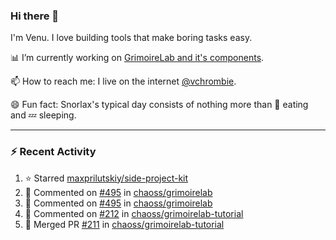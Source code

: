 ### Hi there 👋

I'm Venu. I love building tools that make boring tasks easy.

📊 I’m currently working on [GrimoireLab and it's components](https://chaoss.github.io/grimoirelab).

📫 How to reach me: I live on the internet [@vchrombie](https://www.google.co.in/search?q=vchrombie).

😄 Fun fact: Snorlax's typical day consists of nothing more than :doughnut: eating and :zzz: sleeping.

---

### :zap: Recent Activity

<!--RECENT_ACTIVITY:start-->
1. ⭐ Starred [maxprilutskiy/side-project-kit](https://github.com/maxprilutskiy/side-project-kit)
2. 💬 Commented on [#495](https://github.com/chaoss/grimoirelab/issues/495#issuecomment-1150832553) in [chaoss/grimoirelab](https://github.com/chaoss/grimoirelab)
3. 💬 Commented on [#495](https://github.com/chaoss/grimoirelab/issues/495#issuecomment-1149644013) in [chaoss/grimoirelab](https://github.com/chaoss/grimoirelab)
4. 💬 Commented on [#212](https://github.com/chaoss/grimoirelab-tutorial/pull/212#issuecomment-1149616157) in [chaoss/grimoirelab-tutorial](https://github.com/chaoss/grimoirelab-tutorial)
5. 🎉 Merged PR [#211](https://github.com/chaoss/grimoirelab-tutorial/pull/211) in [chaoss/grimoirelab-tutorial](https://github.com/chaoss/grimoirelab-tutorial)
<!--RECENT_ACTIVITY:end-->

<!--
**vchrombie/vchrombie** is a ✨ _special_ ✨ repository because its `README.md` (this file) appears on your GitHub profile.

Here are some ideas to get you started:

- 🔭 I’m currently working on ...
- 🌱 I’m currently learning ...
- 👯 I’m looking to collaborate on ...
- 🤔 I’m looking for help with ...
- 💬 Ask me about ...
- 📫 How to reach me: ...
- 😄 Pronouns: ...
- ⚡ Fun fact: ...
-->
